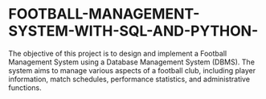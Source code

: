 # FOOTBALL-MANAGEMENT-SYSTEM-WITH-SQL-AND-PYTHON-
The objective of this project is to design and implement a Football Management System using a Database Management System (DBMS). The system aims to manage various aspects of a football club, including player information, match schedules, performance statistics, and administrative functions.
